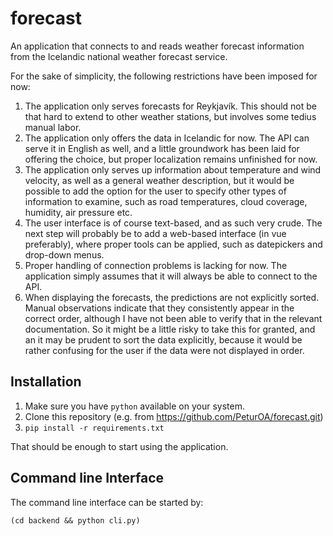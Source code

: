 # forecast
An application that connects to and reads weather forecast information from the Icelandic national weather forecast service.

For the sake of simplicity, the following restrictions have been imposed for now:

1. The application only serves forecasts for Reykjavík.
This should not be that hard to extend to other weather stations, but involves some tedius manual labor.
2. The application only offers the data in Icelandic for now.
The API can serve it in English as well, and a little groundwork has been laid for offering the choice,
but proper localization remains unfinished for now.
3. The application only serves up information about temperature and wind velocity, as well as a general weather description,
but it would be possible to add the option for the user to specify other types of information to examine,
such as road temperatures, cloud coverage, humidity, air pressure etc.
4. The user interface is of course text-based, and as such very crude.
The next step will probably be to add a web-based interface (in vue preferably),
where proper tools can be applied, such as datepickers and drop-down menus.
5. Proper handling of connection problems is lacking for now.
The application simply assumes that it will always be able to connect to the API.
6. When displaying the forecasts, the predictions are not explicitly sorted.
Manual observations indicate that they consistently appear in the correct order,
although I have not been able to verify that in the relevant documentation.
So it might be a little risky to take this for granted, and an it may be prudent to sort the data explicitly,
because it would be rather confusing for the user if the data were not displayed in order.

## Installation

1. Make sure you have `python` available on your system.
2. Clone this repository (e.g. from https://github.com/PeturOA/forecast.git)
3. `pip install -r requirements.txt`

That should be enough to start using the application.


## Command line Interface

The command line interface can be started by:

```
(cd backend && python cli.py)
```
